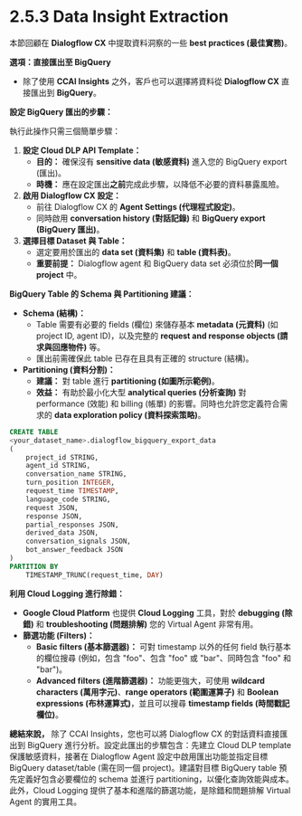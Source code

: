 # 2.5.3 Data Insight Extraction

本節回顧在 **Dialogflow CX** 中提取資料洞察的一些 **best practices (最佳實務)**。

**選項：直接匯出至 BigQuery**

- 除了使用 **CCAI Insights** 之外，客戶也可以選擇將資料從 **Dialogflow CX** 直接匯出到 **BigQuery**。

**設定 BigQuery 匯出的步驟：**

執行此操作只需三個簡單步驟：

1. **設定 Cloud DLP API Template：**
    - **目的：** 確保沒有 **sensitive data (敏感資料)** 進入您的 BigQuery export (匯出)。
    - **時機：** 應在設定匯出**之前**完成此步驟，以降低不必要的資料暴露風險。
2. **啟用 Dialogflow CX 設定：**
    - 前往 Dialogflow CX 的 **Agent Settings (代理程式設定)**。
    - 同時啟用 **conversation history (對話記錄)** 和 **BigQuery export (BigQuery 匯出)**。
3. **選擇目標 Dataset 與 Table：**
    - 選定要用於匯出的 **data set (資料集)** 和 **table (資料表)**。
    - **重要前提：** Dialogflow agent 和 BigQuery data set 必須位於**同一個 project** 中。

**BigQuery Table 的 Schema 與 Partitioning 建議：**

- **Schema (結構)：**
    - Table 需要有必要的 fields (欄位) 來儲存基本 **metadata (元資料)** (如 project ID, agent ID)，以及完整的 **request and response objects (請求與回應物件)** 等。
    - 匯出前需確保此 table 已存在且具有正確的 structure (結構)。
- **Partitioning (資料分割)：**
    - **建議：** 對 table 進行 **partitioning (如圖所示範例)**。
    - **效益：** 有助於最小化大型 **analytical queries (分析查詢)** 對 performance (效能) 和 billing (帳單) 的影響。同時也允許您定義符合需求的 **data exploration policy (資料探索策略)**。

```SQL
CREATE TABLE
<your_dataset_name>.dialogflow_bigquery_export_data
(
	project_id STRING,
	agent_id STRING,
	conversation_name STRING,
	turn_position INTEGER,
	request_time TIMESTAMP,
	language_code STRING,
	request JSON,
	response JSON,
	partial_responses JSON,
	derived_data JSON,
	conversation_signals JSON,
	bot_answer_feedback JSON
)
PARTITION BY
	TIMESTAMP_TRUNC(request_time, DAY)
```

**利用 Cloud Logging 進行除錯：**

- **Google Cloud Platform** 也提供 **Cloud Logging** 工具，對於 **debugging (除錯)** 和 **troubleshooting (問題排解)** 您的 Virtual Agent 非常有用。
- **篩選功能 (Filters)：**
    - **Basic filters (基本篩選器)：** 可對 timestamp 以外的任何 field 執行基本的欄位搜尋 (例如，包含 "foo"、包含 "foo" 或 "bar"、同時包含 "foo" 和 "bar")。
    - **Advanced filters (進階篩選器)：** 功能更強大，可使用 **wildcard characters (萬用字元)**、**range operators (範圍運算子)** 和 **Boolean expressions (布林運算式)**，並且可以搜尋 **timestamp fields (時間戳記欄位)**。

**總結來說，** 除了 CCAI Insights，您也可以將 Dialogflow CX 的對話資料直接匯出到 BigQuery 進行分析。設定此匯出的步驟包含：先建立 Cloud DLP template 保護敏感資料，接著在 Dialogflow Agent 設定中啟用匯出功能並指定目標 BigQuery dataset/table (需在同一個 project)。建議對目標 BigQuery table 預先定義好包含必要欄位的 schema 並進行 partitioning，以優化查詢效能與成本。此外，Cloud Logging 提供了基本和進階的篩選功能，是除錯和問題排解 Virtual Agent 的實用工具。